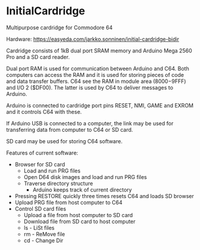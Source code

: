 # InitialCardridge
Multipurpose cardridge for Commodore 64

Hardware: https://easyeda.com/jarkko.sonninen/initial-cardridge-bidir

Cardridge consists of 1kB dual port SRAM memory and Arduino Mega 2560 Pro and a SD card reader.

Dual port RAM is used for communication between Arduino and C64. Both computers can access the RAM and it is used for storing pieces of code and data transfer buffers. C64 see the RAM in module area ($8000-$9FFF) and I/O 2 ($DF00). The latter is used by C64 to deliver messages to Arduino.

Arduino is connected to cardridge port pins RESET, NMI, GAME and EXROM and it controls C64 with these.

If Arduino USB is connected to a computer, the link may be used for transferring data from computer to C64 or SD card.

SD card may be used for storing C64 software.

Features of current software:
 * Browser for SD card
   * Load and run PRG files
   * Open D64 disk images and load and run PRG files
   * Traverse directory structure
     * Arduino keeps track of current directory
 * Pressing RESTORE quickly three times resets C64 and loads SD browser
 * Upload PRG file from host computer to C64
 * Control SD card files
   * Upload a file from host computer to SD card
   * Download file from SD card to host computer
   * ls - LiSt files
   * rm - ReMove file
   * cd - Change Dir
 

